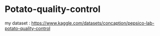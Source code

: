 # Potato-quality-control

my dataset :
https://www.kaggle.com/datasets/concaption/pepsico-lab-potato-quality-control
